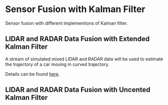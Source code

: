 # Sensor Fusion with Kalman Filter


Sensor fusion with different implementions of Kalman filter.

## LIDAR and RADAR Data Fusion with Extended Kalman Filter

A stream of simulated mixed LIDAR and RADAR data will be used to estimate the trajectory of a car moving in curved trajectory.

Details can be found [here](./EKF).

## LIDAR and RADAR Data Fusion with Uncented Kalman Filter